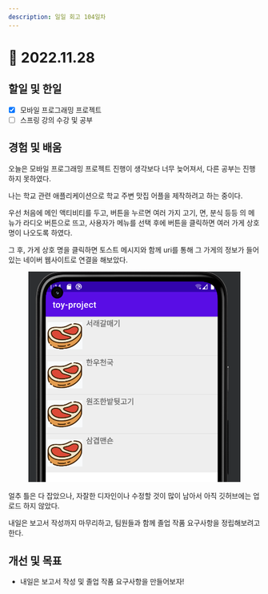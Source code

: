 ```yaml
---
description: 일일 회고 104일차
---
```


# 🙂 2022.11.28

## 할일 및 한일&#x20;

* [x] 모바일 프로그래밍 프로젝트&#x20;
* [ ] 스프링 강의 수강 및 공부&#x20;

## 경험 및 배움&#x20;

오늘은 모바일 프로그래밍 프로젝트 진행이 생각보다 너무 늦어져서, 다른 공부는 진행하지 못하였다.

나는 학교 관련 애플리케이션으로 학교 주변 맛집 어플을 제작하려고 하는 중이다.

우선 처음에 메인 액티비티를 두고, 버튼을 누르면 여러 가지 고기, 면, 분식 등등 의 메뉴가 라디오 버튼으로 뜨고, 사용자가 메뉴를 선택 후에 버튼을 클릭하면 여러 가게 상호 명이 나오도록 하였다.

그 후, 가게 상호 명을 클릭하면 토스트 메시지와 함께 uri를 통해 그 가게의 정보가 들어있는 네이버 웹사이트로 연결을 해보았다.

<figure><img src="../.gitbook/assets/image (1).png" alt=""><figcaption></figcaption></figure>

얼추 틀은 다 잡았으나, 자잘한 디자인이나 수정할 것이 많이 남아서 아직 깃허브에는 업로드 하지 않았다.

내일은 보고서 작성까지 마무리하고, 팀원들과 함께 졸업 작품 요구사항을 정립해보려고 한다.

## 개선 및 목표&#x20;

* 내일은 보고서 작성 및 졸업 작품 요구사항을 만들어보자!&#x20;
